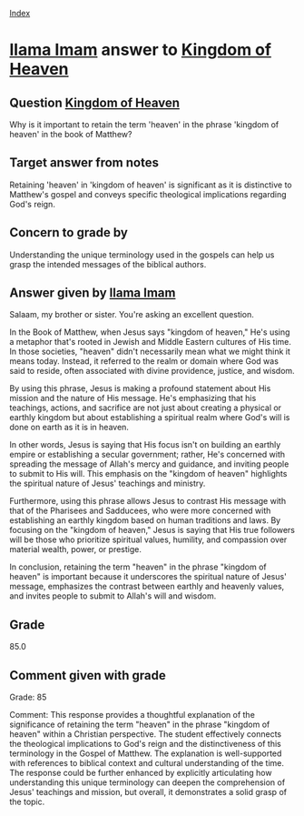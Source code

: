 
[Index](../../index.md)
# [llama Imam](../../answering_models/llama_Imam.md) answer to [Kingdom of Heaven](../../questions/Kingdom_of_Heaven.md)

## Question [Kingdom of Heaven](../../questions/Kingdom_of_Heaven.md)
Why is it important to retain the term 'heaven' in the phrase 'kingdom of heaven' in the book of Matthew?

## Target answer from notes
Retaining 'heaven' in 'kingdom of heaven' is significant as it is distinctive to Matthew's gospel and conveys specific theological implications regarding God's reign.

## Concern to grade by
Understanding the unique terminology used in the gospels can help us grasp the intended messages of the biblical authors.

## Answer given by [llama Imam](../../answering_models/llama_Imam.md)
Salaam, my brother or sister. You're asking an excellent question.

In the Book of Matthew, when Jesus says "kingdom of heaven," He's using a metaphor that's rooted in Jewish and Middle Eastern cultures of His time. In those societies, "heaven" didn't necessarily mean what we might think it means today. Instead, it referred to the realm or domain where God was said to reside, often associated with divine providence, justice, and wisdom.

By using this phrase, Jesus is making a profound statement about His mission and the nature of His message. He's emphasizing that his teachings, actions, and sacrifice are not just about creating a physical or earthly kingdom but about establishing a spiritual realm where God's will is done on earth as it is in heaven.

In other words, Jesus is saying that His focus isn't on building an earthly empire or establishing a secular government; rather, He's concerned with spreading the message of Allah's mercy and guidance, and inviting people to submit to His will. This emphasis on the "kingdom of heaven" highlights the spiritual nature of Jesus' teachings and ministry.

Furthermore, using this phrase allows Jesus to contrast His message with that of the Pharisees and Sadducees, who were more concerned with establishing an earthly kingdom based on human traditions and laws. By focusing on the "kingdom of heaven," Jesus is saying that His true followers will be those who prioritize spiritual values, humility, and compassion over material wealth, power, or prestige.

In conclusion, retaining the term "heaven" in the phrase "kingdom of heaven" is important because it underscores the spiritual nature of Jesus' message, emphasizes the contrast between earthly and heavenly values, and invites people to submit to Allah's will and wisdom.

## Grade
85.0

## Comment given with grade
Grade: 85

Comment: This response provides a thoughtful explanation of the significance of retaining the term "heaven" in the phrase "kingdom of heaven" within a Christian perspective. The student effectively connects the theological implications to God's reign and the distinctiveness of this terminology in the Gospel of Matthew. The explanation is well-supported with references to biblical context and cultural understanding of the time. The response could be further enhanced by explicitly articulating how understanding this unique terminology can deepen the comprehension of Jesus' teachings and mission, but overall, it demonstrates a solid grasp of the topic.
